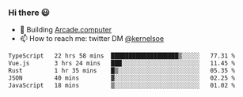 ### Hi there 😃

- 🔨 Building [Arcade.computer](https://arcade.computer)
- 📫 How to reach me: twitter DM [@kernelsoe](https://twitter.com/kernelsoe)

<!--START_SECTION:waka-->

```txt
TypeScript   22 hrs 58 mins  ███████████████████▒░░░░░   77.31 %
Vue.js       3 hrs 24 mins   ███░░░░░░░░░░░░░░░░░░░░░░   11.45 %
Rust         1 hr 35 mins    █▒░░░░░░░░░░░░░░░░░░░░░░░   05.35 %
JSON         40 mins         ▓░░░░░░░░░░░░░░░░░░░░░░░░   02.25 %
JavaScript   18 mins         ▒░░░░░░░░░░░░░░░░░░░░░░░░   01.02 %
```

<!--END_SECTION:waka-->

